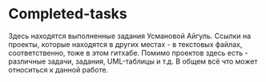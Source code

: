 # Completed-tasks
Здесь находятся выполненные задания Усмановой Айгуль. Ссылки на проекты, которые находятся в других местах - в текстовых файлах, соответственно, тоже в этом гитхабе. 
Помимо проектов здесь есть - различные задачи, задания, UML-таблицы и т.д. В общем всё что может относиться к данной работе.
